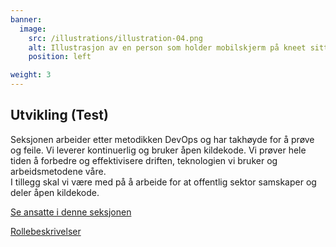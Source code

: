 ```yaml
---
banner:
  image:
    src: /illustrations/illustration-04.png
    alt: Illustrasjon av en person som holder mobilskjerm på kneet sitt
    position: left

weight: 3
---
```


## Utvikling (Test)

Seksjonen arbeider etter metodikken DevOps og har takhøyde for å prøve og feile. Vi leverer kontinuerlig og bruker åpen kildekode. Vi prøver hele tiden å forbedre og effektivisere driften, teknologien vi bruker og arbeidsmetodene våre.  
I tillegg skal vi være med på å arbeide for at offentlig sektor samskaper og deler åpen kildekode.

[Se ansatte i denne seksjonen](https://digdir.sharepoint.com/SitePages/Brukeropple.aspx#utvikling)

[Rollebeskrivelser](https://digdir.sharepoint.com/:f:/r/sites/DigdirDGT/Delte%20dokumenter/Rollebeskrivelser,%20nye,%20Arbeidsomr%C3%A5de/Arbeidsdokumenter%20og%20utg%C3%A5tte%20rollebeskrivelser/Utvikling/Nye%20roller?csf=1&web=1&e=BiZIgE)
